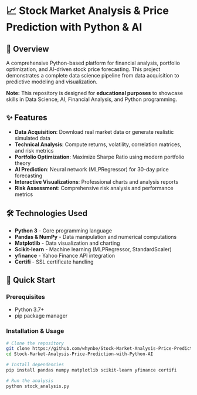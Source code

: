 # 📈 Stock Market Analysis & Price Prediction with Python & AI

## 📖 Overview
A comprehensive Python-based platform for financial analysis, portfolio optimization, and AI-driven stock price forecasting. This project demonstrates a complete data science pipeline from data acquisition to predictive modeling and visualization.

**Note:** This repository is designed for **educational purposes** to showcase skills in Data Science, AI, Financial Analysis, and Python programming.

## ✨ Features
- **Data Acquisition**: Download real market data or generate realistic simulated data
- **Technical Analysis**: Compute returns, volatility, correlation matrices, and risk metrics
- **Portfolio Optimization**: Maximize Sharpe Ratio using modern portfolio theory
- **AI Prediction**: Neural network (MLPRegressor) for 30-day price forecasting
- **Interactive Visualizations**: Professional charts and analysis reports
- **Risk Assessment**: Comprehensive risk analysis and performance metrics

## 🛠️ Technologies Used
- **Python 3** - Core programming language
- **Pandas & NumPy** - Data manipulation and numerical computations
- **Matplotlib** - Data visualization and charting
- **Scikit-learn** - Machine learning (MLPRegressor, StandardScaler)
- **yfinance** - Yahoo Finance API integration
- **Certifi** - SSL certificate handling

## 🚀 Quick Start

### Prerequisites
- Python 3.7+
- pip package manager

### Installation & Usage
```bash
# Clone the repository
git clone https://github.com/whynbe/Stock-Market-Analysis-Price-Prediction-with-Python-AI.git
cd Stock-Market-Analysis-Price-Prediction-with-Python-AI

# Install dependencies
pip install pandas numpy matplotlib scikit-learn yfinance certifi

# Run the analysis
python stock_analysis.py
